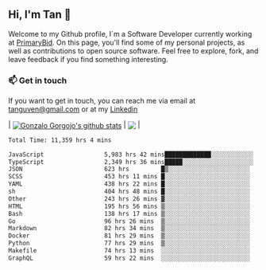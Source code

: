 ## Hi, I'm Tan 👋

Welcome to my Github profile, I´m a Software Developer currently working at [PrimaryBid](https://primarybid.com/). On this page, you'll find some of my personal projects, as well as contributions to open source software. Feel free to explore, fork, and leave feedback if you find something interesting.

### 📫 Get in touch

If you want to get in touch, you can reach me via email at [tanguven@gmail.com](mailto:tanguven@gmail.com) or at my [Linkedin](https://www.linkedin.com/in/tanguven/)

| <a href="https://github.com/tnguven"><img align="center" src="https://github-readme-stats.vercel.app/api?username=tnguven&show_icons=true&include_all_commits=true&theme=gotham&hide_border=true" alt="Gonzalo Gorgojo's github stats" /></a> | <a href="https://github.com/tnguven"><img align="center" src="https://github-readme-stats.vercel.app/api/top-langs/?username=tnguven&layout=compact&theme=gotham&hide_border=true" /></a> |

<!--START_SECTION:waka-->

```txt
Total Time: 11,359 hrs 4 mins

JavaScript                 5,983 hrs 42 mins█████████████░░░░░░░░░░░░   51.57 %
TypeScript                 2,349 hrs 36 mins█████░░░░░░░░░░░░░░░░░░░░   20.25 %
JSON                       623 hrs         █▒░░░░░░░░░░░░░░░░░░░░░░░   05.37 %
SCSS                       453 hrs 11 mins █░░░░░░░░░░░░░░░░░░░░░░░░   03.91 %
YAML                       438 hrs 22 mins █░░░░░░░░░░░░░░░░░░░░░░░░   03.78 %
sh                         404 hrs 48 mins █░░░░░░░░░░░░░░░░░░░░░░░░   03.49 %
Other                      243 hrs 26 mins ▓░░░░░░░░░░░░░░░░░░░░░░░░   02.10 %
HTML                       195 hrs 56 mins ▒░░░░░░░░░░░░░░░░░░░░░░░░   01.69 %
Bash                       138 hrs 17 mins ▒░░░░░░░░░░░░░░░░░░░░░░░░   01.19 %
Go                         96 hrs 26 mins  ▒░░░░░░░░░░░░░░░░░░░░░░░░   00.83 %
Markdown                   82 hrs 34 mins  ▒░░░░░░░░░░░░░░░░░░░░░░░░   00.71 %
Docker                     81 hrs 29 mins  ▒░░░░░░░░░░░░░░░░░░░░░░░░   00.70 %
Python                     77 hrs 29 mins  ▒░░░░░░░░░░░░░░░░░░░░░░░░   00.67 %
Makefile                   74 hrs 13 mins  ░░░░░░░░░░░░░░░░░░░░░░░░░   00.64 %
GraphQL                    59 hrs 22 mins  ░░░░░░░░░░░░░░░░░░░░░░░░░   00.51 %
```

<!--END_SECTION:waka-->
